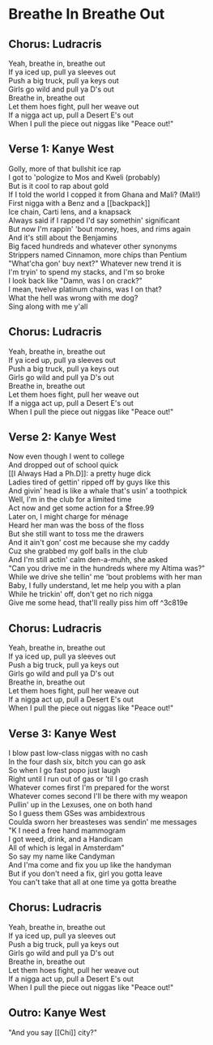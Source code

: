 # Breathe In Breathe Out

## Chorus: Ludracris

Yeah, breathe in, breathe out  
If ya iced up, pull ya sleeves out  
Push a big truck, pull ya keys out  
Girls go wild and pull ya D's out  
Breathe in, breathe out  
Let them hoes fight, pull her weave out  
If a nigga act up, pull a Desert E's out  
When I pull the piece out niggas like "Peace out!"  

## Verse 1: Kanye West

Golly, more of that bullshit ice rap  
I got to 'pologize to Mos and Kweli (probably)  
But is it cool to rap about gold  
If I told the world I copped it from Ghana and Mali? (Mali!)  
First nigga with a Benz and a [[backpack]]  
Ice chain, Carti lens, and a knapsack  
Always said if I rapped I'd say somethin' significant  
But now I'm rappin' 'bout money, hoes, and rims again  
And it's still about the Benjamins  
Big faced hundreds and whatever other synonyms  
Strippers named Cinnamon, more chips than Pentium  
"What'cha gon' buy next?" Whatever new trend it is  
I'm tryin' to spend my stacks, and I'm so broke  
I look back like "Damn, was I on crack?"  
I mean, twelve platinum chains, was I on that?  
What the hell was wrong with me dog?  
Sing along with me y'all  

## Chorus: Ludracris

Yeah, breathe in, breathe out  
If ya iced up, pull ya sleeves out  
Push a big truck, pull ya keys out  
Girls go wild and pull ya D's out  
Breathe in, breathe out  
Let them hoes fight, pull her weave out  
If a nigga act up, pull a Desert E's out  
When I pull the piece out niggas like "Peace out!"  

## Verse 2: Kanye West

Now even though I went to college  
And dropped out of school quick  
[[I Always Had a Ph.D]]: a pretty huge dick  
Ladies tired of gettin' ripped off by guys like this  
And givin' head is like a whale that's usin' a toothpick  
Well, I'm in the club for a limited time  
Act now and get some action for a $free.99  
Later on, I might charge for ménage  
Heard her man was the boss of the floss  
But she still want to toss me the drawers  
And it ain't gon' cost me because she my caddy  
Cuz she grabbed my golf balls in the club  
And I'm still actin' calm den-a-muhh, she asked  
"Can you drive me in the hundreds where my Altima was?"  
While we drive she tellin' me 'bout problems with her man  
Baby, I fully understand, let me help you with a plan  
While he trickin' off, don't get no rich nigga  
Give me some head, that'll really piss him off ^3c819e

## Chorus: Ludracris

Yeah, breathe in, breathe out  
If ya iced up, pull ya sleeves out  
Push a big truck, pull ya keys out  
Girls go wild and pull ya D's out  
Breathe in, breathe out  
Let them hoes fight, pull her weave out  
If a nigga act up, pull a Desert E's out  
When I pull the piece out niggas like "Peace out!"  

## Verse 3: Kanye West

I blow past low-class niggas with no cash  
In the four dash six, bitch you can go ask  
So when I go fast popo just laugh  
Right until I run out of gas or 'til I go crash  
Whatever comes first I'm prepared for the worst  
Whatever comes second I'll be there with my weapon  
Pullin' up in the Lexuses, one on both hand  
So I guess them GSes was ambidextrous  
Coulda sworn her breasteses was sendin' me messages  
"K I need a free hand mammogram  
I got weed, drink, and a Handicam  
All of which is legal in Amsterdam"  
So say my name like Candyman  
And I'ma come and fix you up like the handyman  
But if you don't need a fix, girl you gotta leave  
You can't take that all at one time ya gotta breathe  

## Chorus: Ludracris

Yeah, breathe in, breathe out  
If ya iced up, pull ya sleeves out  
Push a big truck, pull ya keys out  
Girls go wild and pull ya D's out  
Breathe in, breathe out  
Let them hoes fight, pull her weave out  
If a nigga act up, pull a Desert E's out  
When I pull the piece out niggas like "Peace out!"  

## Outro: Kanye West

"And you say [[Chi]] city?"
